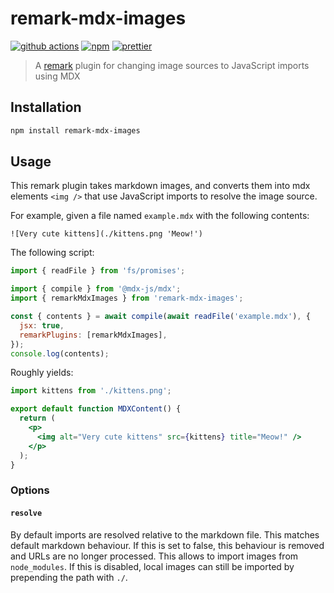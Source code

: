 # remark-mdx-images

[![github actions][github actions badge]][github actions] [![npm][npm badge]][npm]
[![prettier][prettier badge]][prettier]

> A [remark][] plugin for changing image sources to JavaScript imports using MDX

## Installation

```sh
npm install remark-mdx-images
```

## Usage

This remark plugin takes markdown images, and converts them into mdx elements `<img />` that use
JavaScript imports to resolve the image source.

For example, given a file named `example.mdx` with the following contents:

```mdx
![Very cute kittens](./kittens.png 'Meow!')
```

The following script:

```js
import { readFile } from 'fs/promises';

import { compile } from '@mdx-js/mdx';
import { remarkMdxImages } from 'remark-mdx-images';

const { contents } = await compile(await readFile('example.mdx'), {
  jsx: true,
  remarkPlugins: [remarkMdxImages],
});
console.log(contents);
```

Roughly yields:

```jsx
import kittens from './kittens.png';

export default function MDXContent() {
  return (
    <p>
      <img alt="Very cute kittens" src={kittens} title="Meow!" />
    </p>
  );
}
```

### Options

#### `resolve`

By default imports are resolved relative to the markdown file. This matches default markdown
behaviour. If this is set to false, this behaviour is removed and URLs are no longer processed. This
allows to import images from `node_modules`. If this is disabled, local images can still be imported
by prepending the path with `./`.

[github actions badge]:
  https://github.com/remcohaszing/remark-mdx-images/actions/workflows/ci.yml/badge.svg
[github actions]: https://github.com/remcohaszing/remark-mdx-images/actions/workflows/ci.yml
[npm badge]: https://img.shields.io/npm/v/remark-mdx-images
[npm]: https://www.npmjs.com/package/remark-mdx-images
[prettier badge]: https://img.shields.io/badge/code_style-prettier-ff69b4.svg
[prettier]: https://prettier.io
[remark]: https://remark.js.org

